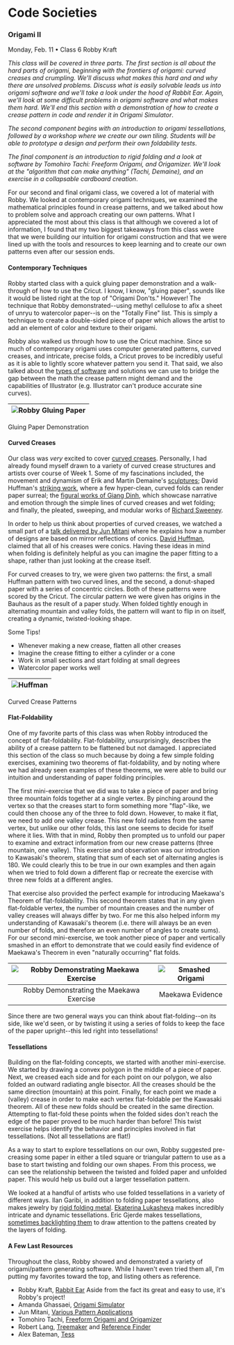 # Code Societies 

###  Origami II

Monday, Feb. 11 • Class 6 
Robby Kraft


_This class will be covered in three parts. The first section is all about the hard parts of origami, beginning with the frontiers of origami: curved creases and crumpling. We'll discuss what makes this hard and and why there are unsolved problems. Discuss what is easily solvable leads us into origami software and we'll take a look under the hood of Rabbit Ear. Again, we'll look at some difficult problems in origami software and what makes them hard. We'll end this section with a demonstration of how to create a crease pattern in code and render it in Origami Simulator_.

_The second component begins with an introduction to origami tessellations, followed by a workshop where we create our own tiling. Students will be able to prototype a design and perform their own foldability tests_.

_The final component is an introduction to rigid folding and a look at software by Tomohiro Tachi: Freeform Origami, and Origamizer. We'll look at the "algorithm that can make anything" (Tachi, Demaine), and an exercise in a collapsable cardboard creation_.


For our second and final origami class, we covered a lot of material with Robby. We looked at contemporary origami techniques, we examined the mathematical principles found in crease patterns, and we talked about how to problem solve and approach creating our own patterns. What I appreciated the most about this class is that although we covered a lot of information, I found that my two biggest takeaways from this class were that we were building our intuition for origami construction and that we were lined up with the tools and resources to keep learning and to create our own patterns even after our session ends.

#### Contemporary Techniques

Robby started class with a quick gluing paper demonstration and a walk-through of how to use the Cricut. I know, I know, "gluing paper", sounds like it would be listed right at the top of "Origami Don'ts." However! The technique that Robby demonstrated--using methyl cellulose to afix a sheet of unryu to watercolor paper--is on the "Totally Fine" list. This is simply a technique to create a double-sided piece of paper which allows the artist to add an element of color and texture to their origami. 

Robby also walked us through how to use the Cricut machine. Since so much of contemporary origami uses computer generated patterns, curved creases, and intricate, precise folds, a Cricut proves to be incredibly useful as it is able to lightly score whatever pattern you send it. That said, we also talked about the [types of software](https://github.com/robbykraft/SVG) and solutions we can use to bridge the gap between the math the crease pattern might demand and the capabilities of Illustrator (e.g. Illustrator can't produce accurate sine curves).


![Robby Gluing Paper](images/robby_1.jpg) | 
:-----------------------------: |
Gluing Paper Demonstration

#### Curved Creases

Our class was _very_ excited to cover [curved creases](http://erikdemaine.org/curved/history/). Personally, I had already found myself drawn to a variety of curved crease structures and artists over course of Week 1. Some of my fascinations included, the movement and dynamism of Erik and Martin Demaine's [sculptures](http://erikdemaine.org/curved/FullerCraft/); David Huffman's [striking work](https://erikdemaine.org/papers/Huffman_Origami5/paper.pdf), where a few hyper-clean, curved folds can render paper surreal; the [figural works of Giang Dinh](https://giangdinh.com/portfolio/), which showcase narrative and emotion through the simple lines of curved creases and wet folding; and finally, the pleated, sweeping, and modular works of [Richard Sweeney](https://www.richardsweeney.co.uk/works). 

In order to help us think about properties of curved creases, we watched a small part of a [talk delivered by Jun Mitani](https://www.youtube.com/watch?v=Aq9b_HelQ3E) where he explains how a number of designs are based on mirror reflections of conics. [David Huffman](https://en.wikipedia.org/wiki/David_A._Huffman), claimed that all of his creases were conics. Having these ideas in mind when folding is definitely helpful as you can imagine the paper fitting to a shape, rather than just looking at the crease itself.

For curved creases to try, we were given two patterns: the first, a small Huffman pattern with two curved lines, and the second, a donut-shaped paper with a series of concentric circles. Both of these patterns were scored by the Cricut. The circular pattern we were given has origins in the Bauhaus as the result of a paper study. When folded tightly enough in alternating mountain and valley folds, the pattern will want to flip in on itself, creating a dynamic, twisted-looking shape.

Some Tips!
* Whenever making a new crease, flatten all other creases
* Imagine the crease fitting to either a cylinder or a cone
* Work in small sections and start folding at small degrees
* Watercolor paper works well


![Huffman](images/huffman.jpg) | 
:-----------------------------: |
Curved Crease Patterns


#### Flat-Foldability

One of my favorite parts of this class was when Robby introduced the concept of flat-foldability. Flat-foldability, unsurprisingly, describes the ability of a crease pattern to be flattened but not damaged. I appreciated this section of the class so much because by doing a few simple folding exercises, examining two theorems of flat-foldability, and by noting where we had already seen examples of these theorems, we were able to build our intuition and understanding of paper folding principles. 

The first mini-exercise that we did was to take a piece of paper and bring three mountain folds together at a single vertex. By pinching around the vertex so that the creases start to form something more "flap"-like, we could then choose any of the three to fold down. However, to make it flat, we need to add one valley crease. This new fold radiates from the same vertex, but unlike our other folds, this last one seems to decide for itself where it lies. With that in mind, Robby then prompted us to unfold our paper to examine and extract information from our new crease patterns (three mountain, one valley). This exercise and observation was our introduction to Kawasaki's theorem, stating that sum of each set of alternating angles is 180. We could clearly this to be true in our own examples and then again when we tried to fold down a different flap or recreate the exercise with three new folds at a different angles.

That exercise also provided the perfect example for introducing Maekawa's Theorem of flat-foldability. This second theorem states that in any given flat-foldable vertex, the number of mountain creases and the number of valley creases will always differ by two. For me this also helped inform my understanding of Kawasaki's theorem (i.e. there will always be an even number of folds, and therefore an even number of angles to create sums). For our second mini-exercise, we took another piece of paper and vertically smashed in an effort to demonstrate that we could easily find evidence of Maekawa's Theorem in even "naturally occurring" flat folds.

![Robby Demonstrating Maekawa Exercise](images/robby_2.jpg) | ![Smashed Origami](images/smashed.jpg)
:-----------------------------: | :-------------------------:
Robby Demonstrating the Maekawa Exercise | Maekawa Evidence


Since there are two general ways you can think about flat-folding--on its side, like we'd seen, or by twisting it using a series of folds to keep the face of the paper upright--this led right into tessellations!

#### Tessellations

Building on the flat-folding concepts, we started with another mini-exercise. We started by drawing a convex polygon in the middle of a piece of paper. Next, we creased each side and for each point on our polygon, we also folded an outward radiating angle bisector. All the creases should be the same direction (mountain) at this point. Finally, for each point we made a (valley) crease in order to make each vertex flat-foldable per the Kawasaki theorem. All of these new folds should be created in the same direction. Attempting to flat-fold these points when the folded sides don't reach the edge of the paper proved to be much harder than before! This twist exercise helps identify the behavior and principles involved in flat tessellations. (Not all tessellations are flat!)

As a way to start to explore tessellations on our own, Robby suggested pre-creasing some paper in either a tiled square or triangular pattern to use as a base to start twisting and folding our own shapes. From this process, we can see the relationship between the twisted and folded paper and unfolded paper. This would help us build out a larger tessellation pattern. 

We looked at a handful of artists who use folded tessellations in a variety of different ways. Ilan Garibi, in addition to folding paper tessellations, also makes jewelry by [rigid folding metal](https://www.garibiorigami.com/jewelry). [Ekaterina Lukasheva](https://www.instagram.com/ekaterina.lukasheva/) makes incredibly intricate and dynamic tessellations. Eric Gjerde makes tessellations, [sometimes backlighting them](http://www.ericgjerde.com/portfolio/arms-of-shiva/) to draw attention to the pattens created by the layers of folding. 

#### A Few Last Resources

Throughout the class, Robby showed and demonstrated a variety of origami/pattern generating software. While I haven't even tried them all, I'm putting my favorites toward the top, and listing others as reference.

* Robby Kraft, [Rabbit Ear](https://rabbitear.org/) Aside from the fact its great and easy to use, it's Robby's project!
* Amanda Ghassaei, [Origami Simulator](http://apps.amandaghassaei.com/OrigamiSimulator/)
* Jun Mitani, [Various Pattern Applications](http://mitani.cs.tsukuba.ac.jp/origami_application/)
* Tomohiro Tachi, [Freeform Origami and Origamizer](http://origami.c.u-tokyo.ac.jp/~tachi/software/)
* Robert Lang, [Treemaker](https://langorigami.com/article/treemaker/) and [Reference Finder](https://langorigami.com/article/referencefinder/)
* Alex Bateman, [Tess](http://www.papermosaics.co.uk/software.html)
